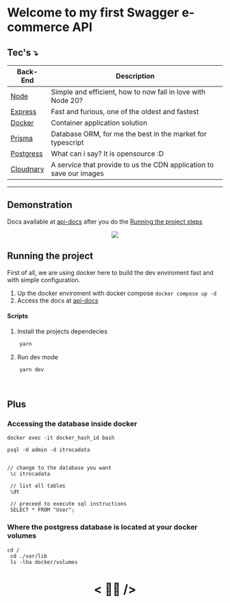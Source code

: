 # Welcome to my first Swagger e-commerce API

<h2 id="tecnologias">
 Tec's ⤵️
</h2>

| Back-End                                       | Description                                                                              |
| ---------------------------------------------- | ---------------------------------------------------------------------------------------- |
| [Node](https://nodejs.org/docs/latest/api/)    | Simple and efficient, how to now fall in love with Node 20?                              |
| [Express](https://expressjs.com/)              | Fast and furious, one of the oldest and fastest                                          |
| [Docker](https://www.docker.com/)              | Container application solution                                                           |
| [Prisma](https://www.prisma.io/)               | Database ORM, for me the best in the market for typescript                               |
| [Postgress](https://www.postgresql.org/)       | What can i say? It is opensource :D                                                      |
| [Cloudnary](https://cloudinary.com/)           | A service that provide to us the CDN application to save our images                      |

<hr>

## Demonstration

Docs available at [api-docs](http://localhost:4000/api-docs/) after you do the <a href=#run>Running the project steps </a>

<div align=center>
    
<img src=https://github.com/user-attachments/assets/94d47ff7-1ba3-40bd-a6e3-69b2c9e3c6a1 />

</div>

<h2 id="run">
    Running the project
</h2>

First of all, we are using docker here to build the dev enviroment fast and with simple configuration.

1. Up the docker enviroment with docker compose
`docker compose up -d`
2. Access the docs at [api-docs](http://localhost:4000/api-docs/)

#### Scripts

1. Install the projects dependecies

```bash
    yarn
```
2. Run dev mode

```bash
    yarn dev
```

<br>

## Plus

### Accessing the database inside docker
```
docker exec -it docker_hash_id bash

psql -U admin -d itrocadata


// change to the database you want
 \c itrocadata

 // list all tables
 \dt

 // preceed to execute sql instructions
 SELECT * FROM "User";
```

### Where the postgress database is located at your docker volumes
```
cd /
 cd ./var/lib
 ls -lha docker/volumes
```

<span align=center>

# < 👨‍💻 />
    
</span>

